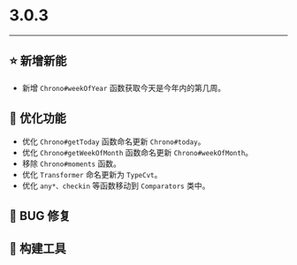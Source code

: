 # 3.0.3

---------------------

## ⭐ 新增新能

- 新增 `Chrono#weekOfYear` 函数获取今天是今年内的第几周。

## 👻 优化功能

- 优化 `Chrono#getToday` 函数命名更新 `Chrono#today`。
- 优化 `Chrono#getWeekOfMonth` 函数命名更新 `Chrono#weekOfMonth`。
- 移除 `Chrono#moments` 函数。
- 优化 `Transformer` 命名更新为 `TypeCvt`。
- 优化 `any*、checkin` 等函数移动到 `Comparators` 类中。

## 🐞 BUG 修复

## 🔨 构建工具